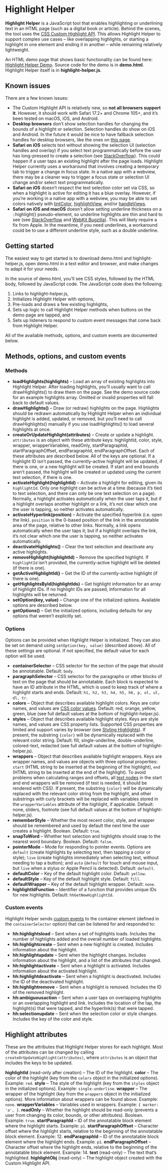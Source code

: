 # Highlight Helper

**Highlight Helper** is a JavaScript tool that enables highlighting or underlining text in an HTML page (such as a digital book or article). Behind the scenes, the tool uses the [CSS Custom Highlight API](https://developer.mozilla.org/en-US/docs/Web/API/CSS_Custom_Highlight_API). This allows Highlight Helper to support complex use cases – like overlapping highlights, or starting a highlight in one element and ending it in another – while remaining relatively lightweight.

An HTML demo page that shows basic functionality can be found here: [Highlight Helper Demo](https://samuelbradshaw.github.io/highlight-helper-js/demo.html). Source code for the demo is in **demo.html**. Highlight Helper itself is in **highlight-helper.js**.


## Known issues

There are a few known issues:

- The Custom Highlight API is relatively new, so **not all browsers support it**. However, it should work with Safari 17.2+ and Chrome 105+, and it’s been tested on macOS, iOS, and Android.
- **Desktop browsers** don’t show selection handles for changing the bounds of a highlight or selection. Selection handles do show on iOS and Android. In the future it would be nice to have fallback selection handles for desktop browsers, like the ones on [this page](https://www.churchofjesuschrist.org/study/scriptures/bofm/1-ne/1?lang=eng).
- **Safari on iOS** selects text without showing the selection UI (selection handles and overlay) if you select text programmatically before the user has long-pressed to create a selection (see [StackOverflow](https://stackoverflow.com/q/79136377/1349044)). This could happen if a user taps an existing highlight after the page loads. Highlight Helper currently uses a workaround that involves creating a temporary tab to trigger a change in focus state. In a native app with a webview, there may be a cleaner way to trigger a focus state or selection UI change and/or select text programmatically.
- **Safari on iOS** doesn’t respect the text selection color set via CSS, so when a highlight is active for editing it has a blue overlay. However, if you’re working in a native app with a webview, you may be able to set colors natively with [tintColor](https://stackoverflow.com/a/60510743/1349044), [highlightView](https://developer.apple.com/documentation/uikit/uitextselectiondisplayinteraction/4195471-highlightview), and/or [handleViews](https://developer.apple.com/documentation/uikit/uitextselectiondisplayinteraction/4195470-handleviews).
- **Safari on iOS and macOS** doesn’t allow setting underline thickness on a ::highlight() pseudo-element, so underline highlights are thin and hard to see (see [StackOverflow](https://stackoverflow.com/q/79060854/1349044) and [WebKit Bugzilla](https://bugs.webkit.org/show_bug.cgi?id=282027)). This will likely require a fix from Apple. In the meantime, if you need underlines, a workaround could be to use a different underline style, such as a double underline.


## Getting started

The easiest way to get started is to download demo.html and highlight-helper.js, open demo.html in a text editor and browser, and make changes to adapt it for your needs.

In the source of demo.html, you’ll see CSS styles, followed by the HTML body, followed by JavaScript code. The JavaScript code does the following:
1. Links to highlight-helper.js,
2. Initializes Highlight Helper with options,
3. Pre-loads and draws a few existing highlights,
3. Sets up logic to call Highlight Helper methods when buttons on the demo page are tapped, and
4. Sets up listeners to respond to custom event messages that come back from Highlight Helper.

All of the available methods, options, and custom events are documented below.


## Methods, options, and custom events

### Methods

- **loadHighlights(highlights)** – Load an array of existing highlights into Highlight Helper. After loading highlights, you’ll usually want to call drawHighlights() to draw them on the page. See the demo source code for an example highlights array. Omitted or invalid properties will fall back to default values.
- **drawHighlights()** – Draw (or redraw) highlights on the page. Highlights should be redrawn automatically by Highlight Helper when an individual highlight is added, updated, or removed, but you’ll need to call drawHighlights() manually if you use loadHighlights() to load several highlights at once.
- **createOrUpdateHighlight(attributes)** – Create or update a highlight. `attributes` is an object with these attribute keys: highlightId, color, style, wrapper, wrapperVariables, readOnly, startParagraphId, startParagraphOffset, endParagraphId, endParagraphOffset. Each of these attributes are described below. All of the keys are optional. If a highlight ID isn’t passed, the currently-active highlight will be updated, if there is one, or a new highlight will be created. If start and end bounds aren’t passed, the highlight will be created or updated using the current text selection, if there is one.
- **activateHighlight(highlightId)** – Activate a highlight for editing, given its `highlightId`. Only one highlight can be active at a time (because it’s tied to text selection, and there can only be one text selection on a page). Normally, a highlight activates automatically when the user taps it, but if a highlight overlaps another highlight or a link, it’s not clear which one the user is tapping, so neither activates automatically.
- **activateHyperlink(position)** – Activate the specified hyperlink (i.e. open the link). `position` is the 0-based position of the link in the annotatable area of the page, relative to other links. Normally, a link opens automatically when the user taps it; but if a highlight overlaps the link, it’s not clear which one the user is tapping, so neither activates automatically.
- **deactivateHighlights()** – Clear the text selection and deactivate any active highlights.
- **removeHighlight(highlightId)** – Remove the specified highlight. If `highlightId` isn’t provided, the currently-active highlight will be deleted (if there is one).
- **getActiveHighlightId()** – Get the ID of the currently-active highlight (if there is one).
- **getHighlightsById(highlightIds)** – Get highlight information for an array of highlight IDs. If no highlight IDs are passed, information for all highlights will be returned.
- **setOption(key, value)** – Change one of the initialized options. Available options are described below.
- **getOptions()** – Get the initialized options, including defaults for any options that weren’t explicitly set.


### Options

Options can be provided when Highlight Helper is initialized. They can also be set on demand using `setOption(key, value)` (described above). All of these settings are optional. If not specified, the default value for each option will be used.

- **containerSelector** – CSS selector for the section of the page that should be annotatable. Default: `body`.
- **paragraphSelector** – CSS selector for the paragraphs or other blocks of text on the page that should be annotatable. Each block is expected to have an ID attribute in the HTML, which is used to keep track of where a highlight starts and ends. Default: `h1, h2, h3, h4, h5, h6, p, ol, ul, dl, tr`.
- **colors** – Object that describes available highlight colors. Keys are color names, and values are [CSS color values](https://developer.mozilla.org/en-US/docs/Web/CSS/color_value). Default: red, orange, yellow, green, blue (see full default values at the bottom of highlight-helper.js).
- **styles** – Object that describes available highlight styles. Keys are style names, and values are CSS property lists. Supported CSS properties are limited and support varies by browser (see [Styling Highlights](https://www.w3.org/TR/css-pseudo-4/#highlight-styling)). If present, the substring `{color}` will be dynamically replaced with the relevant color string. Default: fill, single-underline, double-underline, colored-text, redacted (see full default values at the bottom of highlight-helper.js).
- **wrappers** – Object that describes available highlight wrappers. Keys are wrapper names, and values are objects with three optional properties: `start` (HTML string to be inserted at the beginning of the highlight), `end` (HTML string to be inserted at the end of the highlight). To avoid problems when calculating ranges and offsets, all [text nodes](https://developer.mozilla.org/en-US/docs/Web/API/Text) in the start and end wrappers will be removed (if text is needed, it should be rendered with CSS). If present, the substring `{color}` will be dynamically replaced with the relevant color string from the highlight, and other substrings with curly brackets will be replaced with variables stored in the `wrapperVariables` attribute of the highlight, if applicable. Default: none, sliders, footnote (see full default values at the bottom of highlight-helper.js).
- **rememberStyle** – Whether the most recent color, style, and wrapper should be remembered and used by default the next time the user creates a highlight. Boolean. Default: `true`.
- **snapToWord** – Whether text selection and highlights should snap to the nearest word boundary. Boolean. Default: `false`.
- **pointerMode** – Mode for responding to pointer events. Options are `default` (create highlights by selecting text, then tapping a color or style); `live` (create highlights immediately when selecting text, without needing to tap a button); and `auto` (`default` for touch and mouse input, but `live` when a stylus or Apple Pencil is detected). Default: `default`.
- **defaultColor** – Key of the default highlight color. Default: `yellow`.
- **defaultStyle** – Key of the default highlight style. Default: `fill`.
- **defaultWrapper** – Key of the default highlight wrapper. Default: `none`.
- **highlightIdFunction** – Identifier of a function that provides unique IDs for new highlights. Default: `hhGetNewHighlightId`.


### Custom events

Highlight Helper sends [custom events](https://developer.mozilla.org/en-US/docs/Web/Events/Creating_and_triggering_events) to the container element (defined in the `containerSelector` option) that can be listened for and responded to:

- **hh:highlightsload** – Sent when a set of highlights loads. Includes the number of highlights added and the overall number of loaded highlights.
- **hh:highlightcreate** – Sent when a new highlight is created. Includes information about the highlight.
- **hh:highlightupdate** – Sent when the highlight changes. Includes information about the highlight, and a list of the attributes that changed.
- **hh:highlightactivate** – Sent when a highlight is activated. Includes information about the activated highlight.
- **hh:highlightdeactivate** – Sent when a highlight is deactivated. Includes the ID of the deactivated highlight.
- **hh:highlightremove** – Sent when a highlight is removed. Includes the ID of the removed highlight.
- **hh:ambiguousaction** – Sent when a user taps on overlapping highlights or an overlapping highlight and link. Includes the location of the tap, the highlight(s) that were tapped, and the hyperlink(s) that were tapped.
- **hh:selectionupdate** – Sent when the selection color or style changes. Includes the key of the color and style.


## Highlight attributes

These are the attributes that Highlight Helper stores for each highlight. Most of the attributes can be changed by calling `createOrUpdateHighlight(attributes)`, where `attributes` is an object that includes the keys to be updated.

**highlightId** (read-only after creation) – The ID of the highlight.
**color** – The color of the highlight (key from the `colors` object in the initialized options). Example: `red`.
**style** – The style of the highlight (key from the `styles` object in the initialized options). Example: `single-underline`.
**wrapper** – The wrapper of the highlight (key from the `wrappers` object in the initialized options). More information about wrappers can be found above. Example: `none`.
**wrapperVariables** – Variables used in wrappers. Example: `{ marker: 'a', }`.
**readOnly** – Whether the highlight should be read-only (prevents a user from changing its color, bounds, or other attributes). Boolean. Example: `true`.
**startParagraphId** – ID of the annotatable block element where the highlight starts. Example: `p1`.
**startParagraphOffset** – Character offset where the highlight starts, relative to the beginning of the annotatable block element. Example: 12.
**endParagraphId** – ID of the annotatable block element where the highlight ends. Example: `p1`.
**endParagraphOffset** – Character offset where the highlight ends, relative to the beginning of the annotatable block element. Example: 14.
**text** (read-only) – The text that’s highlighted.
**highlightObj** (read-only) – The highlight object created with the Custom Highlight API.
